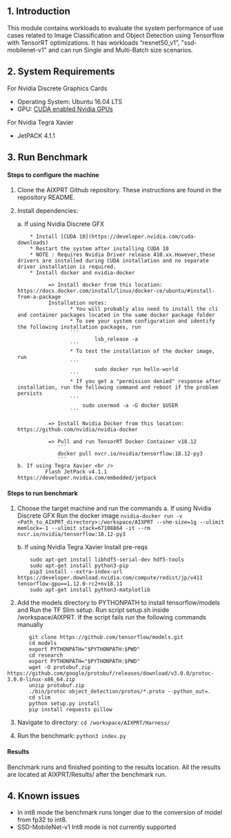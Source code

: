 
## 1. Introduction
This module contains workloads to evaluate the system performance of use cases related to Image Classification and Object Detection  using Tensorflow with TensorRT optimizations.
It has workloads “resnet50_v1”, "ssd-mobilenet-v1" and can run Single and Multi-Batch size scenarios.

## 2. System Requirements
For Nvidia Discrete Graphics Cards
* Operating System:
	Ubuntu 16.04 LTS
* GPU:
	  [CUDA enabled Nvidia GPUs](https://developer.nvidia.com/cuda-gpus)

For Nvidia Tegra Xavier
* JetPACK 4.1.1

## 3. Run Benchmark

#### Steps to configure the machine

1. Clone the AIXPRT Github repository. These instructions are found in the repository README.

2. Install dependencies:

   a. If using Nvidia Discrete GFX

		   * Install [CUDA 10](https://developer.nvidia.com/cuda-downloads)
		   * Restart the system after installing CUDA 10
		   * NOTE : Requires Nvidia Driver release 410.xx.However,these drivers are installed during CUDA installation and no separate driver installation is required.
		   * Install docker and nvidia-docker

				 => Install docker from this location: https://docs.docker.com/install/linux/docker-ce/ubuntu/#install-from-a-package
				 Installation notes:
				 		* You will probably also need to install the cli and container packages located in the same docker package folder
				 		* To see your system configuration and identify the following installation packages, run
						```
								lsb_release -a
			 			```
						* To test the installation of the docker image, run
						```
								sudo docker run hello-world
						```
						* If you get a "permission denied" response after installation, run the following command and reboot if the problem persists
						```
							sudo usermod -a -G docker $USER
						```

				 => Install Nvidia Docker from this location: https://github.com/nvidia/nvidia-docker

				 => Pull and run TensorRT Docker Container v18.12
					```
					docker pull nvcr.io/nvidia/tensorflow:18.12-py3
					```
	   b. If using Tegra Xavier <br />
	   			Flash JetPack v4.1.1 https://developer.nvidia.com/embedded/jetpack

#### Steps to run benchmark
 1. Choose the target machine and run the commands
	 a. If using Nvidia Discrete GFX
	    Run the docker image
		`nvidia-docker run -v <Path_to_AIXPRT_directory>:/workspace/AIXPRT --shm-size=1g --ulimit memlock=-1 --ulimit stack=67108864 -it --rm nvcr.io/nvidia/tensorflow:18.12-py3`

	 b. If using Nvidia Tegra Xavier
	    Install pre-reqs
	```shell
		sudo apt-get install libhdf5-serial-dev hdf5-tools
		sudo apt-get install python3-pip
		pip3 install --extra-index-url https://developer.download.nvidia.com/compute/redist/jp/v411 tensorflow-gpu==1.12.0-rc2+nv18.11
		sudo apt-get install python3-matplotlib
	```

 2.  Add the models directory to PYTHONPATH to install tensorflow/models and Run the TF Slim setup.
 Run script setup.sh inside /workspace/AIXPRT. If the script fails run the following commands manually

 ```shell
        git clone https://github.com/tensorflow/models.git
        cd models
        export PYTHONPATH="$PYTHONPATH:$PWD"
        cd research
        export PYTHONPATH="$PYTHONPATH:$PWD"
        wget -O protobuf.zip https://github.com/google/protobuf/releases/download/v3.0.0/protoc-3.0.0-linux-x86_64.zip
        unzip protobuf.zip
        ./bin/protoc object_detection/protos/*.proto --python_out=.
        cd slim
        python setup.py install
        pip install requests pillow
```

 3. Navigate to directory:
 	`cd /workspace/AIXPRT/Harness/`

 4. Run the benchmark:
	`python3 index.py`

#### Results

Benchmark runs and finished pointing to the results location.
All the results are located at AIXPRT/Results/ after the benchmark run.


## 4. Known issues
 -  In int8 mode the benchmark runs longer due to the conversion of model from fp32 to int8.
 -  SSD-MobileNet-v1 Int8 mode is not currently supported
